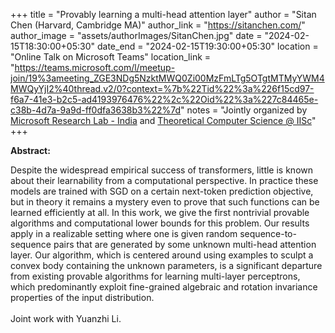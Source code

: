 +++
title = "Provably learning a multi-head attention layer"
author = "Sitan Chen (Harvard, Cambridge MA)"
author_link = "https://sitanchen.com/"
author_image = "assets/authorImages/SitanChen.jpg"
date = "2024-02-15T18:30:00+05:30"
date_end = "2024-02-15T19:30:00+05:30"
location = "Online Talk on Microsoft Teams"
location_link = "https://teams.microsoft.com/l/meetup-join/19%3ameeting_ZGE3NDg5NzktMWQ0Zi00MzFmLTg5OTgtMTMyYWM4MWQyYjI2%40thread.v2/0?context=%7b%22Tid%22%3a%226f15cd97-f6a7-41e3-b2c5-ad4193976476%22%2c%22Oid%22%3a%227c84465e-c38b-4d7a-9a9d-ff0dfa3638b3%22%7d"
notes = "Jointly organized
by <a href = "https://www.microsoft.com/en-us/research/lab/microsoft-research-india/" target= "_blank">Microsoft
Research Lab - India</a> and <a href='https://www.csa.iisc.ac.in/theoretical-computer-science/' target= "_blank">
Theoretical Computer Science @ IISc</a>"
+++

<b>Abstract:</b>

Despite the widespread empirical success of transformers, little is known about their learnability from a computational 
perspective. In practice these models are trained with SGD on a certain next-token prediction objective, but in theory 
it remains a mystery even to prove that such functions can be learned efficiently at all. In this work, we give the 
first nontrivial provable algorithms and computational lower bounds for this problem. Our results apply in a realizable 
setting where one is given random sequence-to-sequence pairs that are generated by some unknown multi-head attention 
layer. Our algorithm, which is centered around using examples to sculpt a convex body containing the unknown parameters, 
is a significant departure from existing provable algorithms for learning multi-layer perceptrons, which predominantly 
exploit fine-grained algebraic and rotation invariance properties of the input distribution. 
<br><br>
Joint work with Yuanzhi Li.
